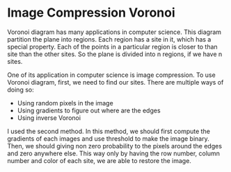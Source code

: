 # Image Compression Voronoi
Voronoi diagram has many applications in computer science. This diagram partition the plane into regions. Each region has a site in it, which has a special property. Each of the points in a particular region is closer to than site than the other sites. So the plane is divided into n regions, if we have n sites.

One of its application in computer science is image compression. To use Voronoi diagram, first, we need to find our sites. There are multiple ways of doing so:
* Using random pixels in the image 
* Using gradients to figure out where are the edges
* Using inverse Voronoi

I used the second method. In this method, we should first compute the gradients of each images and use threshold to make the image binary. Then, we should giving non zero probability to the pixels around the edges and zero anywhere else. This way only by having the row number, column number and color of each site, we are able to restore the image.
